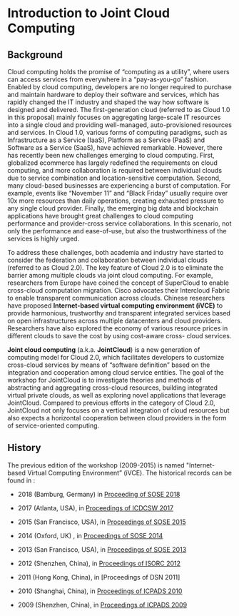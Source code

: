 # Introduction to Joint Cloud Computing

## Background

Cloud computing holds the promise of “computing as a utility”, where
users can access services from everywhere in a “pay-as-you-go” fashion.
Enabled by cloud computing, developers are no longer required to
purchase and maintain hardware to deploy their software and services,
which has rapidly changed the IT industry and shaped the way how
software is designed and delivered. The first-generation cloud (referred
to as Cloud 1.0 in this proposal) mainly focuses on aggregating
large-scale IT resources into a single cloud and providing well-managed,
auto-provisioned resources and services. In Cloud 1.0, various forms of
computing paradigms, such as Infrastructure as a Service (IaaS),
Platform as a Service (PaaS) and Software as a Service (SaaS), have
achieved remarkable.  However, there has recently been new challenges
emerging to cloud computing. First, globalized ecommerce has largely
redefined the requirements on cloud computing, and more collaboration is
required between individual clouds due to service combination and
location-sensitive computation. Second, many cloud-based businesses are
experiencing a burst of computation. For example, events like “November
11” and “Black Friday” usually require over 10x more resources than
daily operations, creating exhausted pressure to any single cloud
provider. Finally, the emerging big data and blockchain applications
have brought great challenges to cloud computing performance and
provider-cross service collaborations. In this scenario, not only the
performance and ease-of-use, but also the trustworthiness of the
services is highly urged.

To address these challenges, both academia and industry have started to
consider the federation and collaboration between individual clouds
(referred to as Cloud 2.0). The key feature of Cloud
2.0 is to eliminate the barrier among multiple clouds via joint cloud
computing. For example, researchers from Europe have coined the concept
of SuperCloud to enable cross-cloud computation migration. Cisco
advocates their Intercloud Fabric to enable transparent communication
across clouds. Chinese researchers have proposed **Internet-based virtual
computing environment (iVCE)** to provide harmonious, trustworthy and
transparent integrated services based on open infrastructures across
multiple datacenters and cloud providers. Researchers have also explored
the economy of various resource prices in different clouds to save the
cost by using cost-aware cross- cloud services.  

**Joint cloud computing** (a.k.a. **JointCloud**) is a new generation of
computing model for Cloud 2.0, which facilitates developers to customize
cross-cloud services by means of “software definition” based on the
integration and cooperation among cloud service entities. The goal of
the workshop for JointCloud is to investigate theories and methods of
abstracting and aggregating cross-cloud resources, building integrated
virtual private clouds, as well as exploring novel applications that
leverage JointCloud. Compared to previous efforts in the category of
Cloud 2.0, JointCloud not only focuses on a vertical integration of
cloud resources but also expects a horizontal cooperation between cloud
providers in the form of service-oriented computing. 

## History

The previous edition of the workshop (2009-2015) is named "Internet-based Virtual Computing Environment” (iVCE). The historical
records can be found in :

* 2018 (Bamburg, Germany) in [Proceeding of SOSE 2018](http://ieeexplore.ieee.org/xpl/mostRecentIssue.jsp?punumber=8359116) 

* 2017 (Atlanta, USA), in [Proceedings of ICDCSW 2017](http://ieeexplore.ieee.org/xpl/mostRecentIssue.jsp?punumber=7976700)

* 2015 (San Francisco, USA), in [Proceedings of SOSE 2015](http://ieeexplore.ieee.org/xpl/mostRecentIssue.jsp?punumber=7126273)

* 2014 (Oxford, UK) , in [Proceedings of SOSE 2014](http://ieeexplore.ieee.org/xpl/mostRecentIssue.jsp?punumber=6825321)

* 2013 (San Francisco, USA), in [Proceedings of SOSE 2013](http://ieeexplore.ieee.org/xpl/mostRecentIssue.jsp?punumber=6524246)

* 2012 (Shenzhen, China), in [Proceedings of ISORC 2012](http://ieeexplore.ieee.org/xpl/mostRecentIssue.jsp?punumber=6195322)

* 2011 (Hong Kong, China), in [Proceedings of DSN 2011] 

* 2010 (Shanghai, China), in [Proceedings of ICPADS 2010](http://ieeexplore.ieee.org/xpl/mostRecentIssue.jsp?punumber=5692856)

* 2009 (Shenzhen, China), in [Proceedings of ICPADS 2009](http://ieeexplore.ieee.org/xpl/mostRecentIssue.jsp?punumber=5394475)
